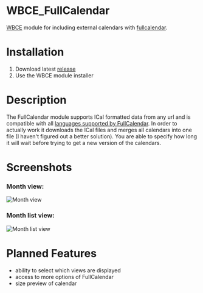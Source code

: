 # WBCE_FullCalendar
[WBCE](https://wbce.org) module for including external calendars with [fullcalendar](https://fullcalendar.io).
# Installation
1. Download latest [release](https://github.com/Atlasfreak/WBCE_FullCalendar/releases)
2. Use the WBCE module installer
# Description
The FullCalendar module supports ICal formatted data from any url and is compatible with all [languages supported by FullCalendar](https://fullcalendar.io/docs/localization).
In order to actually work it downloads the ICal files and merges all calendars into one file (I haven't figured out a better solution).
You are able to specify how long it will wait before trying to get a new version of the calendars.
# Screenshots

### Month view:
![Month view](https://imgur.com/qbNmaSH.png)

### Month list view:
![Month list view](https://imgur.com/uRXxm48.png)

# Planned Features
- ability to select which views are displayed
- access to more options of FullCalendar
- size preview of calendar
